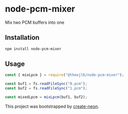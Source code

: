 # node-pcm-mixer
Mix two PCM buffers into one

## Installation
```bash
npm install node-pcm-mixer
```

## Usage
```js
const { mixLpcm } = require("@theojl6/node-pcm-mixer");

const buf1 = fs.readFileSync("0.pcm");
const buf2 = fs.readFileSync("1.pcm");

const mixedLpcm = mixLpcm(buf1, buf2);
```


This project was bootstrapped by [create-neon](https://www.npmjs.com/package/create-neon).

